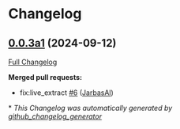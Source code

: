 # Changelog

## [0.0.3a1](https://github.com/OpenVoiceOS/ovos-ocp-youtube-plugin/tree/0.0.3a1) (2024-09-12)

[Full Changelog](https://github.com/OpenVoiceOS/ovos-ocp-youtube-plugin/compare/0.0.2...0.0.3a1)

**Merged pull requests:**

- fix:live\_extract [\#6](https://github.com/OpenVoiceOS/ovos-ocp-youtube-plugin/pull/6) ([JarbasAl](https://github.com/JarbasAl))



\* *This Changelog was automatically generated by [github_changelog_generator](https://github.com/github-changelog-generator/github-changelog-generator)*
